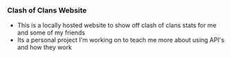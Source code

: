 ### Clash of Clans Website
* This is a locally hosted website to show off clash of clans stats for me and some of my friends
* Its a personal project I'm working on to teach me more about using API's and how they work
